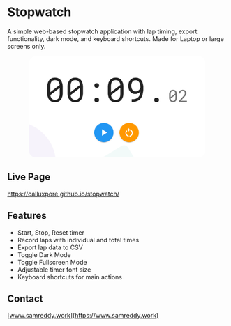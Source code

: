 # Stopwatch

A simple web-based stopwatch application with lap timing, export functionality, dark mode, and keyboard shortcuts. Made for Laptop or large screens only. 

<p align="center">
  <img src="sample.png" alt="Stopwatch Sample" style="border-radius: 15px; width: 80%; max-width: 600px;">
</p>

## Live Page

https://calluxpore.github.io/stopwatch/

## Features

*   Start, Stop, Reset timer
*   Record laps with individual and total times
*   Export lap data to CSV
*   Toggle Dark Mode
*   Toggle Fullscreen Mode
*   Adjustable timer font size
*   Keyboard shortcuts for main actions

## Contact

[www.samreddy.work](https://www.samreddy.work) 